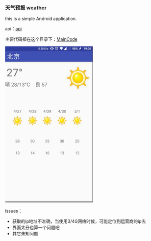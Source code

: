 ### 天气预报 weather

this is a simple Android application.

api：[api](https://market.aliyun.com/products/57096001/cmapi010812.html#sku=yuncode481200005)

主要代码都在这个目录下：[MainCode](https://github.com/lymenglei/Android-app-Weather/tree/master/app/src/main)

![screenShot](./screenShot/screenShot.png)


issues：
* 获取的ip地址不准确，当使用3/4G网络时候，可能定位到运营商的ip去
* 界面太丑也算一个问题吧
* 其它未知问题
